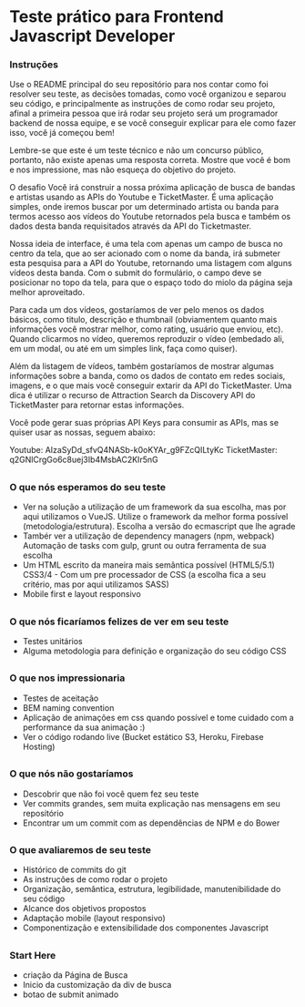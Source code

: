 # Teste prático para Frontend Javascript Developer

### Instruções

Use o README principal do seu repositório para nos contar como foi resolver seu teste, as decisões tomadas, como você organizou e separou seu código, e principalmente as instruções de como rodar seu projeto, afinal a primeira pessoa que irá rodar seu projeto será um programador backend de nossa equipe, e se você conseguir explicar para ele como fazer isso, você já começou bem!

Lembre-se que este é um teste técnico e não um concurso público, portanto, não existe apenas uma resposta correta. Mostre que você é bom e nos impressione, mas não esqueça do objetivo do projeto.

O desafio
Você irá construir a nossa próxima aplicação de busca de bandas e artistas usando as APIs do Youtube e TicketMaster. É uma aplicação simples, onde iremos buscar por um determinado artista ou banda para termos acesso aos vídeos do Youtube retornados pela busca e também os dados desta banda requisitados através da API do Ticketmaster.

Nossa ideia de interface, é uma tela com apenas um campo de busca no centro da tela, que ao ser acionado com o nome da banda, irá submeter esta pesquisa para a API do Youtube, retornando uma listagem com alguns vídeos desta banda. Com o submit do formulário, o campo deve se posicionar no topo da tela, para que o espaço todo do miolo da página seja melhor aproveitado.

Para cada um dos vídeos, gostaríamos de ver pelo menos os dados básicos, como titulo, descrição e thumbnail (obviamentem quanto mais informações você mostrar melhor, como rating, usuário que enviou, etc). Quando clicarmos no vídeo, queremos reproduzir o vídeo (embedado ali, em um modal, ou até em um simples link, faça como quiser).

Além da listagem de vídeos, também gostaríamos de mostrar algumas informações sobre a banda, como os dados de contato em redes sociais, imagens, e o que mais você conseguir extarir da API do TicketMaster. Uma dica é utilizar o recurso de Attraction Search da Discovery API do TicketMaster para retornar estas informações.

Você pode gerar suas próprias API Keys para consumir as APIs, mas se quiser usar as nossas, seguem abaixo:

Youtube: AIzaSyDd_sfvQ4NASb-k0oKYAr_g9FZcQILtyKc
TicketMaster: q2GNlCrgGo6c8uej3Ib4MsbAC2KIr5nG

##

### O que nós esperamos do seu teste

- Ver na solução a utilização de um framework da sua escolha, mas por aqui utilizamos o VueJS. Utilize o framework da melhor forma possível (metodologia/estrutura). Escolha a versão do ecmascript que lhe agrade
- Tambér ver a utilização de dependency managers (npm, webpack)
Automação de tasks com gulp, grunt ou outra ferramenta de sua escolha
- Um HTML escrito da maneira mais semântica possível (HTML5/5.1)
CSS3/4 - Com um pre processador de CSS (a escolha fica a seu critério, mas por aqui utilizamos SASS)
- Mobile first e layout responsivo

##

### O que nós ficaríamos felizes de ver em seu teste

- Testes unitários
- Alguma metodologia para definição e organização do seu código CSS

##

### O que nos impressionaria

- Testes de aceitação
- BEM naming convention
- Aplicação de animações em css quando possível e tome cuidado com a performance da sua animação :)
- Ver o código rodando live (Bucket estático S3, Heroku, Firebase Hosting)

##

### O que nós não gostaríamos
- Descobrir que não foi você quem fez seu teste
- Ver commits grandes, sem muita explicação nas mensagens em seu repositório
- Encontrar um um commit com as dependências de NPM e do Bower

##

### O que avaliaremos de seu teste

- Histórico de commits do git
- As instruções de como rodar o projeto
- Organização, semântica, estrutura, legibilidade, manutenibilidade do seu código
- Alcance dos objetivos propostos
- Adaptação mobile (layout responsivo)
- Componentização e extensibilidade dos componentes Javascript

##

### Start Here

- criação da Página de Busca
- Inicio da customização da div de busca
- botao de submit animado

##

